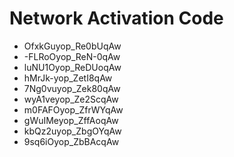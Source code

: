 # Network Activation Code
* OfxkGuyop_Re0bUqAw
* -FLRoOyop_ReN-0qAw
* luNU1Oyop_ReDUoqAw
* hMrJk-yop_ZetI8qAw
* 7Ng0vuyop_Zek80qAw
* wyA1veyop_Ze2ScqAw
* m0FAFOyop_ZfrWYqAw
* gWuIMeyop_ZffAoqAw
* kbQz2uyop_ZbgOYqAw
* 9sq6iOyop_ZbBAcqAw